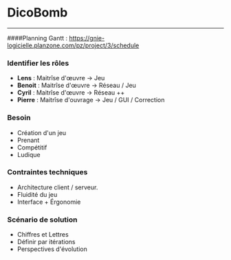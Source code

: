 # DicoBomb
___
####Planning Gantt :
https://gnie-logicielle.planzone.com/pz/project/3/schedule

### Identifier les rôles
* **Lens** : Maitrîse d'œuvre -> Jeu
* **Benoit** : Maitrîse d'œuvre -> Réseau / Jeu
* **Cyril** : Maitrîse d'œuvre -> Réseau ++
* **Pierre** : Maitrîse d'ouvrage -> Jeu / GUI / Correction

### Besoin
* Création d'un jeu
* Prenant
* Compétitif
* Ludique

### Contraintes techniques
* Architecture client / serveur.
* Fluidité du jeu
* Interface + Érgonomie

### Scénario de solution
* Chiffres et Lettres
* Définir par itérations
* Perspectives d'évolution
